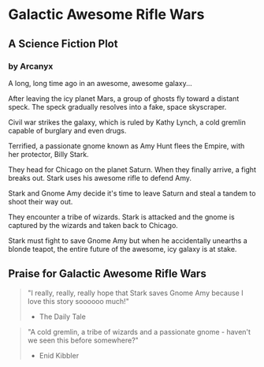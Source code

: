 # Galactic Awesome Rifle Wars
## A Science Fiction Plot
### by Arcanyx


A long, long time ago in an awesome, awesome galaxy...

After leaving the icy planet Mars, a group of ghosts fly toward a distant speck. The speck gradually resolves into a fake, space skyscraper.

Civil war strikes the galaxy, which is ruled by Kathy Lynch, a cold gremlin capable of burglary and even drugs.

Terrified, a passionate gnome known as Amy Hunt flees the Empire, with her protector, Billy Stark.

They head for Chicago on the planet Saturn. When they finally arrive, a fight breaks out. Stark uses his awesome rifle to defend Amy.

Stark and Gnome Amy decide it's time to leave Saturn and steal a tandem to shoot their way out.

They encounter a tribe of wizards. Stark is attacked and the gnome is captured by the wizards and taken back to Chicago.

Stark must fight to save Gnome Amy but when he accidentally unearths a blonde teapot, the entire future of the awesome, icy galaxy is at stake.



## Praise for Galactic Awesome Rifle Wars

> "I really, really, really hope that Stark saves Gnome Amy because I love this story soooooo much!"
> - The Daily Tale

> "A cold gremlin, a tribe of wizards and a passionate gnome - haven't we seen this before somewhere?"
> - Enid Kibbler